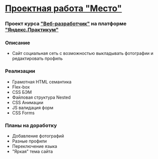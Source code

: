 # [Проектная работа "Место"](https://rtemiy.github.io/mesto/)
### Проект курса ["Веб-разработчик"](https://praktikum.yandex.ru/web/) на платформе ["Яндекс.Практикум"](https://practicum.yandex.ru/)
### Описание
- Сайт социальная сеть с возможностью выкладывать фотографии и редактировать профиль
### Реализации
- Грамотная HTML семантика
- Flex-box
- CSS БЭМ
- Файловая структура Nested
- CSS Анимации
- JS валидация форм
- CSS Forms
### Планы на доработку
- Добавление фотографий
- Разные профили
- Переключение языка
- "Яркая" тема сайта